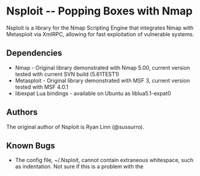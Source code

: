 Nsploit -- Popping Boxes with Nmap
==================================
Nsploit is a library for the Nmap Scripting Engine that integrates Nmap with
Metasploit via XmlRPC, allowing for fast exploitation of vulnerable systems.

Dependencies
------------
* Nmap - Original library demonstrated with Nmap 5.00, current version tested
  with current SVN build (5.61TEST1)
* Metasploit - Original library demonstrated with MSF 3, current version
  tested with MSF 4.0.1
* libexpat Lua bindings - available on Ubuntu as liblua5.1-expat0

Authors
-------
The original author of Nsploit is Ryan Linn (@sussurro).

Known Bugs
----------
* The config file, ~/.Nsploit, cannot contain extraneous whitespace, such as
  indentation. Not sure if this is a problem with the 
